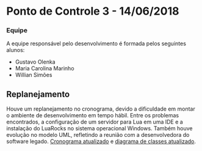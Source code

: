 # Ponto de Controle 3 - 14/06/2018

### Equipe

A equipe responsável pelo desenvolvimento é formada pelos seguintes alunos:
- Gustavo Olenka
- Maria Carolina Marinho
- Willian Simões

## Replanejamento
Houve um replanejamento no cronograma, devido a dificuldade em montar o ambiente de desenvolvimento em tempo hábil. 
Entre os problemas encontrados, a configuração de um servidor para Lua em uma IDE e a instalação do LuaRocks no sistema operacional Windows.
Também houve evolução no modelo UML, refletindo a reunião com a desenvolvedora do software legado.
[Cronograma atualizado](https://docs.google.com/spreadsheets/d/1kH1tavMgmxV3_RoG5Pk3cWTGzGf5C3rF6pZLdxmP7QY/edit#gid=1115838130) e [diagrama de classes atualizado](https://drive.google.com/file/d/1GdugSNIjK-dm_Zlc3UIMKm0lG9sySdDm/view).





